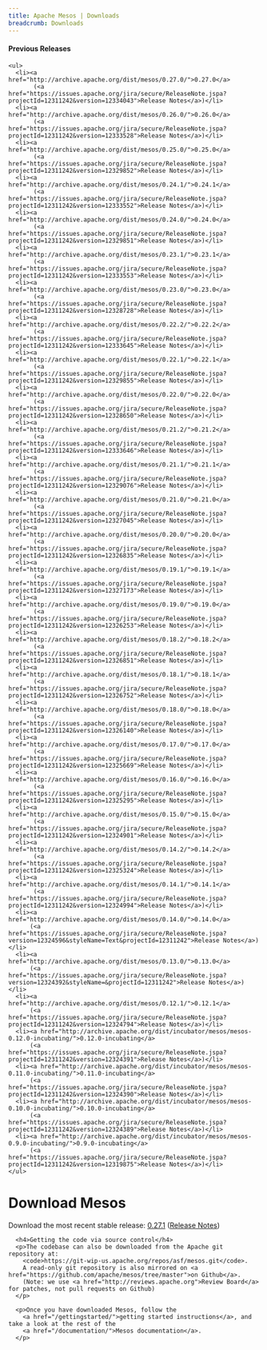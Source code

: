 ```yaml
---
title: Apache Mesos | Downloads
breadcrumb: Downloads
---
```


<div class="row-fluid">
  <div class="col-md-4">
    <h4>Previous Releases</h4>

    <ul>
      <li><a href="http://archive.apache.org/dist/mesos/0.27.0/">0.27.0</a>
           (<a href="https://issues.apache.org/jira/secure/ReleaseNote.jspa?projectId=12311242&version=12334043">Release Notes</a>)</li>
      <li><a href="http://archive.apache.org/dist/mesos/0.26.0/">0.26.0</a>
           (<a href="https://issues.apache.org/jira/secure/ReleaseNote.jspa?projectId=12311242&version=12333528">Release Notes</a>)</li>
      <li><a href="http://archive.apache.org/dist/mesos/0.25.0/">0.25.0</a>
           (<a href="https://issues.apache.org/jira/secure/ReleaseNote.jspa?projectId=12311242&version=12329852">Release Notes</a>)</li>
      <li><a href="http://archive.apache.org/dist/mesos/0.24.1/">0.24.1</a>
           (<a href="https://issues.apache.org/jira/secure/ReleaseNote.jspa?projectId=12311242&version=12333552">Release Notes</a>)</li>
      <li><a href="http://archive.apache.org/dist/mesos/0.24.0/">0.24.0</a>
           (<a href="https://issues.apache.org/jira/secure/ReleaseNote.jspa?projectId=12311242&version=12329851">Release Notes</a>)</li>
      <li><a href="http://archive.apache.org/dist/mesos/0.23.1/">0.23.1</a>
           (<a href="https://issues.apache.org/jira/secure/ReleaseNote.jspa?projectId=12311242&version=12333553">Release Notes</a>)</li>
      <li><a href="http://archive.apache.org/dist/mesos/0.23.0/">0.23.0</a>
           (<a href="https://issues.apache.org/jira/secure/ReleaseNote.jspa?projectId=12311242&version=12328728">Release Notes</a>)</li>
      <li><a href="http://archive.apache.org/dist/mesos/0.22.2/">0.22.2</a>
           (<a href="https://issues.apache.org/jira/secure/ReleaseNote.jspa?projectId=12311242&version=12333645">Release Notes</a>)</li>
      <li><a href="http://archive.apache.org/dist/mesos/0.22.1/">0.22.1</a>
           (<a href="https://issues.apache.org/jira/secure/ReleaseNote.jspa?projectId=12311242&version=12329855">Release Notes</a>)</li>
      <li><a href="http://archive.apache.org/dist/mesos/0.22.0/">0.22.0</a>
           (<a href="https://issues.apache.org/jira/secure/ReleaseNote.jspa?projectId=12311242&version=12328650">Release Notes</a>)</li>
      <li><a href="http://archive.apache.org/dist/mesos/0.21.2/">0.21.2</a>
           (<a href="https://issues.apache.org/jira/secure/ReleaseNote.jspa?projectId=12311242&version=12333646">Release Notes</a>)</li>
      <li><a href="http://archive.apache.org/dist/mesos/0.21.1/">0.21.1</a>
           (<a href="https://issues.apache.org/jira/secure/ReleaseNote.jspa?projectId=12311242&version=12329076">Release Notes</a>)</li>
      <li><a href="http://archive.apache.org/dist/mesos/0.21.0/">0.21.0</a>
           (<a href="https://issues.apache.org/jira/secure/ReleaseNote.jspa?projectId=12311242&version=12327045">Release Notes</a>)</li>
      <li><a href="http://archive.apache.org/dist/mesos/0.20.0/">0.20.0</a>
           (<a href="https://issues.apache.org/jira/secure/ReleaseNote.jspa?projectId=12311242&version=12326835">Release Notes</a>)</li>
      <li><a href="http://archive.apache.org/dist/mesos/0.19.1/">0.19.1</a>
      	   (<a href="https://issues.apache.org/jira/secure/ReleaseNote.jspa?projectId=12311242&version=12327173">Release Notes</a>)</li>
      <li><a href="http://archive.apache.org/dist/mesos/0.19.0/">0.19.0</a>
      	   (<a href="https://issues.apache.org/jira/secure/ReleaseNote.jspa?projectId=12311242&version=12326253">Release Notes</a>)</li>
      <li><a href="http://archive.apache.org/dist/mesos/0.18.2/">0.18.2</a>
      	   (<a href="https://issues.apache.org/jira/secure/ReleaseNote.jspa?projectId=12311242&version=12326851">Release Notes</a>)</li>
      <li><a href="http://archive.apache.org/dist/mesos/0.18.1/">0.18.1</a>
      	   (<a href="https://issues.apache.org/jira/secure/ReleaseNote.jspa?projectId=12311242&version=12326752">Release Notes</a>)</li>
      <li><a href="http://archive.apache.org/dist/mesos/0.18.0/">0.18.0</a>
      	   (<a href="https://issues.apache.org/jira/secure/ReleaseNote.jspa?projectId=12311242&version=12326140">Release Notes</a>)</li>
      <li><a href="http://archive.apache.org/dist/mesos/0.17.0/">0.17.0</a>
      	   (<a href="https://issues.apache.org/jira/secure/ReleaseNote.jspa?projectId=12311242&version=12325669">Release Notes</a>)</li>
      <li><a href="http://archive.apache.org/dist/mesos/0.16.0/">0.16.0</a>
      	   (<a href="https://issues.apache.org/jira/secure/ReleaseNote.jspa?projectId=12311242&version=12325295">Release Notes</a>)</li>
      <li><a href="http://archive.apache.org/dist/mesos/0.15.0/">0.15.0</a>
      	   (<a href="https://issues.apache.org/jira/secure/ReleaseNote.jspa?projectId=12311242&version=12324901">Release Notes</a>)</li>
      <li><a href="http://archive.apache.org/dist/mesos/0.14.2/">0.14.2</a>
      	   (<a href="https://issues.apache.org/jira/secure/ReleaseNote.jspa?projectId=12311242&version=12325324">Release Notes</a>)</li>
      <li><a href="http://archive.apache.org/dist/mesos/0.14.1/">0.14.1</a>
           (<a href="https://issues.apache.org/jira/secure/ReleaseNote.jspa?projectId=12311242&version=12324994">Release Notes</a>)</li>
      <li><a href="http://archive.apache.org/dist/mesos/0.14.0/">0.14.0</a>
          (<a href="https://issues.apache.org/jira/secure/ReleaseNote.jspa?version=12324596&styleName=Text&projectId=12311242">Release Notes</a>)</li>
      <li><a href="http://archive.apache.org/dist/mesos/0.13.0/">0.13.0</a>
          (<a href="https://issues.apache.org/jira/secure/ReleaseNote.jspa?version=12324392&styleName=&projectId=12311242">Release Notes</a>)</li>
      <li><a href="http://archive.apache.org/dist/mesos/0.12.1/">0.12.1</a>
          (<a href="https://issues.apache.org/jira/secure/ReleaseNote.jspa?projectId=12311242&version=12324794">Release Notes</a>)</li>
      <li><a href="http://archive.apache.org/dist/incubator/mesos/mesos-0.12.0-incubating/">0.12.0-incubating</a>
          (<a href="https://issues.apache.org/jira/secure/ReleaseNote.jspa?projectId=12311242&version=12324391">Release Notes</a>)</li>
      <li><a href="http://archive.apache.org/dist/incubator/mesos/mesos-0.11.0-incubating/">0.11.0-incubating</a>
          (<a href="https://issues.apache.org/jira/secure/ReleaseNote.jspa?projectId=12311242&version=12324390">Release Notes</a>)</li>
      <li><a href="http://archive.apache.org/dist/incubator/mesos/mesos-0.10.0-incubating/">0.10.0-incubating</a>
          (<a href="https://issues.apache.org/jira/secure/ReleaseNote.jspa?projectId=12311242&version=12324389">Release Notes</a>)</li>
      <li><a href="http://archive.apache.org/dist/incubator/mesos/mesos-0.9.0-incubating/">0.9.0-incubating</a>
          (<a href="https://issues.apache.org/jira/secure/ReleaseNote.jspa?projectId=12311242&version=12319875">Release Notes</a>)</li>
    </ul>
  </div>

  <div class="col-md-8">
    <h1>Download Mesos</h1>
      <p>Download the most recent stable release:
	      <a href="http://www.apache.org/dyn/mirrors/mirrors.cgi/mesos/0.27.1/">0.27.1</a>
        (<a href="https://issues.apache.org/jira/secure/ReleaseNote.jspa?projectId=12311242&version=12334748">Release Notes</a>)
      </p>

      <h4>Getting the code via source control</h4>
      <p>The codebase can also be downloaded from the Apache git repository at:
        <code>https://git-wip-us.apache.org/repos/asf/mesos.git</code>.
        A read-only git repository is also mirrored on <a href="https://github.com/apache/mesos/tree/master">on Github</a>.
        (Note: we use <a href="http://reviews.apache.org">Review Board</a> for patches, not pull requests on Github)
      </p>

      <p>Once you have downloaded Mesos, follow the
        <a href="/gettingstarted/">getting started instructions</a>, and take a look at the rest of the
        <a href="/documentation/">Mesos documentation</a>.
      </p>
  </div>
</div>
